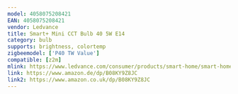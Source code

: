 ```yaml
---
model: 4058075208421
EAN: 4058075208421
vendor: Ledvance
title: Smart+ Mini CCT Bulb 40 5W E14
category: bulb
supports: brightness, colortemp
zigbeemodel: ['P40 TW Value']
compatible: [z2m]
mlink: https://www.ledvance.com/consumer/products/smart-home/smart-home-products-with-zigbee-technology/smart-home-lamps/classic-lamps-with-zigbee-technology/smart-mini-bulb-tunable-white/index.jsp
link: https://www.amazon.de/dp/B08KY9Z8JC
link2: https://www.amazon.co.uk/dp/B08KY9Z8JC
---
```


